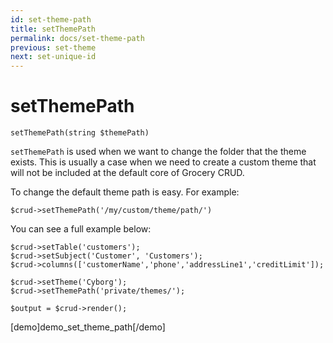 ```yaml
---
id: set-theme-path
title: setThemePath
permalink: docs/set-theme-path
previous: set-theme
next: set-unique-id
---
```


# setThemePath


<pre><code class="language-php">setThemePath(string $themePath)</code></pre>
<code>setThemePath</code> is used when we want to change the folder that the theme exists. This is usually a case when we need to create a custom theme that will not be included at the default core of Grocery CRUD. 

To change the default theme path is easy. For example:

<pre><code class="language-php">$crud->setThemePath('/my/custom/theme/path/')</code></pre>

You can see a full example below:

<pre><code class="language-php">$crud->setTable('customers');
$crud->setSubject('Customer', 'Customers');
$crud->columns(['customerName','phone','addressLine1','creditLimit']);

$crud->setTheme('Cyborg');
$crud->setThemePath('private/themes/');

$output = $crud->render();</code></pre>

[demo]demo_set_theme_path[/demo]